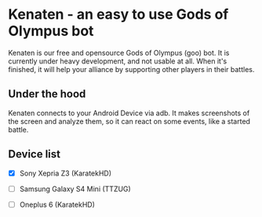 # Kenaten - an easy to use Gods of Olympus bot

Kenaten is our free and opensource Gods of Olympus (goo) bot. It is currently under heavy development,
and not usable at all. When it's finished, it will help your alliance by supporting other players in their battles.

## Under the hood
Kenaten connects to your Android Device via adb. It makes 
screenshots of the screen and analyze them, so it can react on some events, like a started battle.

## Device list
* [x] Sony Xepria Z3 (KaratekHD)
* [ ] Samsung Galaxy S4 Mini (TTZUG)
* [ ] Oneplus 6 (KaratekHD)

